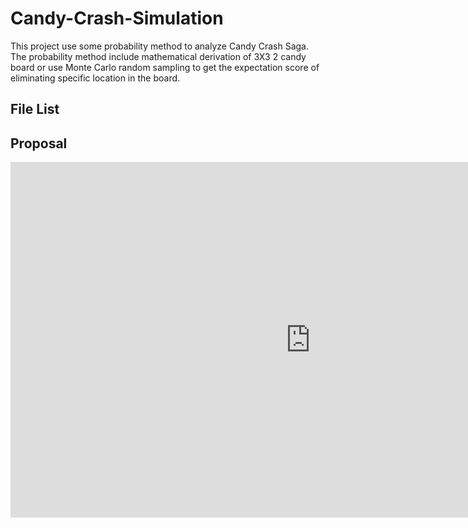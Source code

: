 # Candy-Crash-Simulation

This project use some probability method to analyze Candy Crash Saga. The probability method include mathematical derivation of 3X3 2 candy board or use Monte Carlo random sampling to get the expectation score of eliminating specific location in the board.

## File List

## Proposal
<iframe src="https://docs.google.com/presentation/d/e/2PACX-1vTqvtEBwoQzwk4HGy0z6v-qKdcCUwvk4T5iO6F4NJ43MdXWN--2Y213bgo703Ry4NyqjRoXFqWYdoDt/embed?start=false&loop=true&delayms=3000" frameborder="0" width="960" height="569" allowfullscreen="true" mozallowfullscreen="true" webkitallowfullscreen="true"></iframe>  

